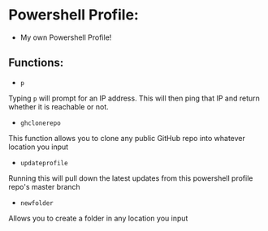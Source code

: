 # Powershell Profile:

- My own Powershell Profile!

## Functions:

- `p`

Typing `p` will prompt for an IP address. This will then ping that IP and return whether it is reachable or not.

- `ghclonerepo`

This function allows you to clone any public GitHub repo into whatever location you input

- `updateprofile`

Running this will pull down the latest updates from this powershell profile repo's master branch

- `newfolder`

Allows you to create a folder in any location you input